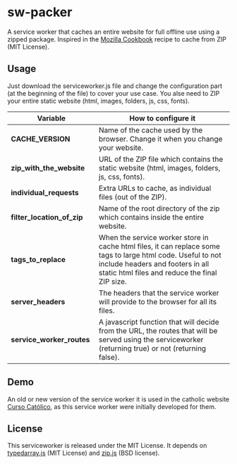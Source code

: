 # sw-packer
A service worker that caches an entire website for full offline use using a zipped package.
Inspired in the [Mozilla Cookbook](https://github.com/mozilla/serviceworker-cookbook/tree/master/cache-from-zip) recipe to cache from ZIP (MIT License).

## Usage
Just download the serviceworker.js file and change the configuration part (at the beginning of the file) to cover your use case. You alse need to ZIP your entire static website (html, images, folders, js, css, fonts).

**Variable**|How to configure it
---|---
**CACHE_VERSION** | Name of the cache used by the browser. Change it when you change your website. |
**zip_with_the_website** | URL of the ZIP file which contains the static website (html, images, folders, js, css, fonts).
**individual_requests** | Extra URLs to cache, as individual files (out of the ZIP).
**filter_location_of_zip** | Name of the root directory of the zip which contains inside the entire website.
**tags_to_replace** | When the service worker store in cache html files, it can replace some tags to large html code. Useful to not include headers and footers in all static html files and reduce the final ZIP size.
**server_headers** | The headers that the service worker will provide to the browser for all its files.
**service_worker_routes** | A javascript function that will decide from the URL, the routes that will be served using the serviceworker (returning true) or not (returning false).

## Demo
An old or new version of the service worker it is used in the catholic website [Curso Católico](https://www.cursocatolico.com/), as this service worker were initially developed for them.

## License
This serviceworker is released under the MIT License.
It depends on [typedarray.js](https://bitbucket.org/lindenlab/llsd/src/7d2646cd3f9b4c806e73aebc4b32bd81e4047fdc/js/typedarray.js?at=default&fileviewer=file-view-default) (MIT License) and [zip.js](https://github.com/gildas-lormeau/zip.js) (BSD license).

